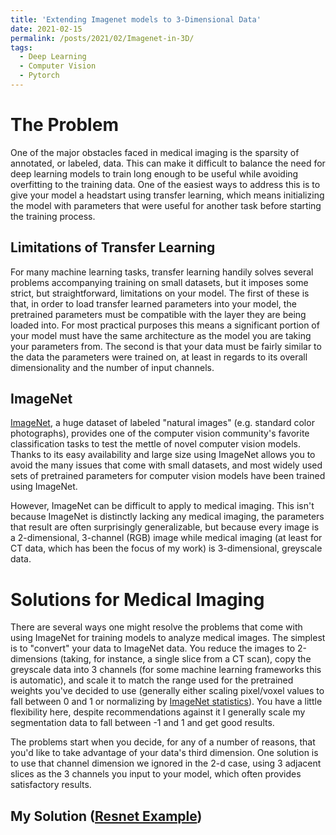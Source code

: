 ```yaml
---
title: 'Extending Imagenet models to 3-Dimensional Data'
date: 2021-02-15
permalink: /posts/2021/02/Imagenet-in-3D/
tags:
  - Deep Learning
  - Computer Vision
  - Pytorch
---
```


The Problem
======
One of the major obstacles faced in medical imaging is the sparsity of annotated, or labeled, data.  This can make it difficult to balance the need for deep learning models to train long enough to be useful while avoiding overfitting to the training data.  One of the easiest ways to address this is to give your model a headstart using transfer learning, which means initializing the model with parameters that were useful for another task before starting the training process.

Limitations of Transfer Learning
------
For many machine learning tasks, transfer learning handily solves several problems accompanying training on small datasets, but it imposes some strict, but straightforward, limitations on your model.  The first of these is that, in order to load transfer learned parameters into your model, the pretrained parameters must be compatible with the layer they are being loaded into.  For most practical purposes this means a significant portion of your model must have the same architecture as the model you are taking your parameters from.  The second is that your data must be fairly similar to the data the parameters were trained on, at least in regards to its overall dimensionality and the number of input channels.

ImageNet
------
[ImageNet](http://www.image-net.org/), a huge dataset of labeled "natural images" (e.g. standard color photographs), provides one of the computer vision community's favorite classification tasks to test the mettle of novel computer vision models.  Thanks to its easy availability and large size using ImageNet allows you to avoid the many issues that come with small datasets, and most widely used sets of pretrained parameters for computer vision models have been trained using ImageNet.

However, ImageNet can be difficult to apply to medical imaging.  This isn't because ImageNet is distinctly lacking any medical imaging, the parameters that result are often surprisingly generalizable, but because every image is a 2-dimensional, 3-channel (RGB) image while medical imaging (at least for CT data, which has been the focus of my work) is 3-dimensional, greyscale data.

Solutions for Medical Imaging
======
There are several ways one might resolve the problems that come with using ImageNet for training models to analyze medical images.  The simplest is to "convert" your data to ImageNet data.  You reduce the images to 2-dimensions (taking, for instance, a single slice from a CT scan), copy the greyscale data into 3 channels (for some machine learning frameworks this is automatic), and scale it to match the range used for the pretrained weights you've decided to use (generally either scaling pixel/voxel values to fall between 0 and 1 or normalizing by [ImageNet statistics](https://pytorch.org/vision/0.8/models.html)).  You have a little flexibility here, despite recommendations against it I generally scale my segmentation data to fall between -1 and 1 and get good results.

The problems start when you decide, for any of a number of reasons, that you'd like to take advantage of your data's third dimension.  One solution is to use that channel dimension we ignored in the 2-d case, using 3 adjacent slices as the 3 channels you input to your model, which often provides satisfactory results.

My Solution ([Resnet Example](https://github.com/JDSobek/PublicMLCode/tree/main/3dResnetUnet))
------

